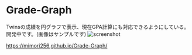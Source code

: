 # Grade-Graph
Twinsの成績を円グラフで表示、現在GPA計算にも対応できるようにしている。開発中です。(画像はサンプルです)
![screenshot](https://user-images.githubusercontent.com/80367947/131415274-bb6d134c-7e24-4025-b231-cdcc3c0671b5.png)

https://mimori256.github.io/Grade-Graph/

